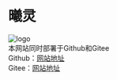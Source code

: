 曦灵
====
![logo](https://gulanguage.cn/img/logo.gif)  
本网站同时部署于Github和Gitee  
Github：[网站地址](https://gulanguage.cn/)  
Gitee：[网站地址](http://elythy.gitee.io/)  
